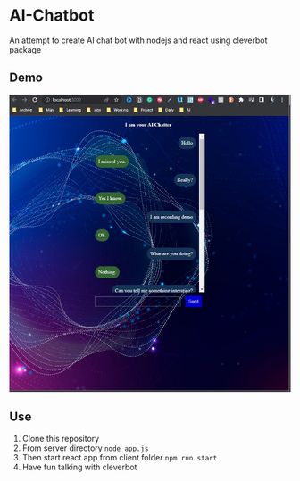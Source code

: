 # AI-Chatbot

An attempt to create AI chat bot with nodejs and react using cleverbot package

## Demo

![Alt Text](./demo.jpg)

## Use

1. Clone this repository
2. From server directory `node app.js`
3. Then start react app from client folder `npm run start`
4. Have fun talking with cleverbot

